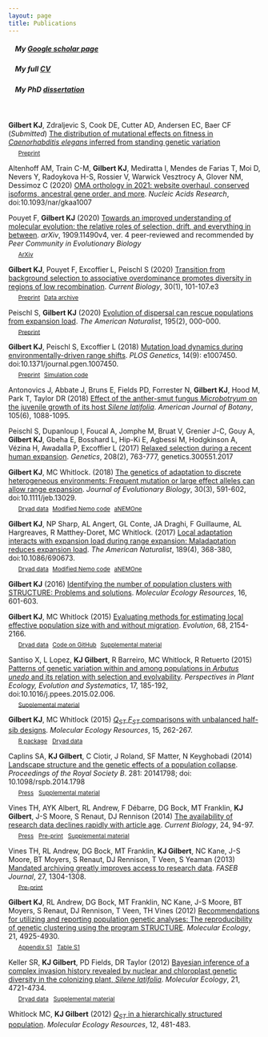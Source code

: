 ```yaml
---
layout: page
title: Publications
---
```


##### &nbsp;&nbsp;&nbsp; My [Google scholar page](http://scholar.google.ca/citations?user=qtirkigAAAAJ&hl=en)
##### &nbsp;&nbsp;&nbsp; My full [CV](https://github.com/kjgilbert/kjgilbert.github.io/raw/master/pdfs/KGilbert_CV.pdf)
##### &nbsp;&nbsp;&nbsp; My PhD [dissertation](https://open.library.ubc.ca/cIRcle/collections/ubctheses/24/items/1.0319242)

&nbsp;

**Gilbert KJ**, Zdraljevic S, Cook DE, Cutter AD, Andersen EC, Baer CF (*Submitted*) [The distribution of mutational effects on fitness in *Caenorhabditis elegans* inferred from standing genetic variation](https://www.biorxiv.org/content/10.1101/2020.10.26.355446v1)  
&nbsp;&nbsp;&nbsp;&nbsp; <sub>[Preprint](https://www.biorxiv.org/content/10.1101/2020.10.26.355446v1)</sub> 

Altenhoff AM, Train C-M, **Gilbert KJ**, Mediratta I, Mendes de Farias T, Moi D, Nevers Y, Radoykova H-S, Rossier V, Warwick Vesztrocy A, Glover NM, Dessimoz C (2020) [OMA orthology in 2021: website overhaul, conserved isoforms, ancestral gene order, and more](https://academic.oup.com/nar/advance-article/doi/10.1093/nar/gkaa1007/5974092). *Nucleic Acids Research*, doi:10.1093/nar/gkaa1007 

Pouyet F, **Gilbert KJ** (2020) [Towards an improved understanding of molecular evolution: the relative roles of selection, drift, and everything in between](https://evolbiol.peercommunityin.org/public/rec?id=219&reviews=True). *arXiv*, 1909.11490v4, ver. 4 peer-reviewed and recommended by *Peer Community in Evolutionary Biology*  
&nbsp;&nbsp;&nbsp;&nbsp; <sub>[ArXiv](https://arxiv.org/abs/1909.11490)</sub>

**Gilbert KJ**, Pouyet F, Excoffier L, Peischl S (2020) [Transition from background selection to associative overdominance promotes diversity in regions of low recombination](https://www.sciencedirect.com/science/article/pii/S0960982219315659?dgcid=author). *Current Biology*, 30(1), 101-107.e3  
&nbsp;&nbsp;&nbsp;&nbsp; <sub>[Preprint](https://www.biorxiv.org/content/10.1101/748004v1)</sub>  &nbsp;<sub>[Data archive](https://data.mendeley.com/datasets/rgp5xss3x9/1)</sub>

Peischl S, **Gilbert KJ** (2020) [Evolution of dispersal can rescue populations from expansion load](https://www.journals.uchicago.edu/doi/full/10.1086/705993). *The American Naturalist*, 195(2), 000-000.  
&nbsp;&nbsp;&nbsp;&nbsp; <sub>[Preprint](https://www.biorxiv.org/content/early/2018/11/30/483883)</sub>

**Gilbert KJ**, Peischl S, Excoffier L (2018) [Mutation load dynamics during environmentally-driven range shifts](https://journals.plos.org/plosgenetics/article?id=10.1371/journal.pgen.1007450). *PLOS Genetics*, 14(9): e1007450. doi:10.1371/journal.pgen.1007450.  
&nbsp;&nbsp;&nbsp;&nbsp; <sub>[Preprint](https://www.biorxiv.org/content/early/2018/05/29/333252)</sub> &nbsp;<sub>[Simulation code](https://github.com/kjgilbert/ExpLoad)</sub>

Antonovics J, Abbate J, Bruns E, Fields PD, Forrester N, **Gilbert KJ**, Hood M, Park T, Taylor DR (2018) [Effect of the anther-smut fungus *Microbotryum* on the juvenile growth of its host *Silene latifolia*](https://onlinelibrary.wiley.com/doi/abs/10.1002/ajb2.1114). *American Journal of Botany*, 105(6), 1088-1095.

Peischl S, Dupanloup I, Foucal A, Jomphe M, Bruat V, Grenier J-C, Gouy A, **Gilbert KJ**, Gbeha E, Bosshard L, Hip-Ki E, Agbessi M, Hodgkinson A, Vézina H, Awadalla P, Excoffier L (2017) [Relaxed selection during a recent human expansion](http://www.genetics.org/content/early/2017/11/28/genetics.117.300551). *Genetics*, 208(2), 763-777, genetics.300551.2017

**Gilbert KJ**, MC Whitlock. (2018) [The genetics of adaptation to discrete heterogeneous environments: Frequent mutation or large effect alleles can allow range expansion](http://onlinelibrary.wiley.com/doi/10.1111/jeb.13029/abstract). *Journal of Evolutionary Biology*, 30(3), 591-602, doi:10.1111/jeb.13029.  
&nbsp;&nbsp;&nbsp;&nbsp; <sub>[Dryad data](http://datadryad.org/resource/doi:10.5061/dryad.k6636)</sub> &nbsp;<sub>[Modified Nemo code](https://github.com/kjgilbert/NemoDispersalKernel)</sub> &nbsp;<sub>[aNEMOne](https://github.com/kjgilbert/aNEMOne)</sub>

**Gilbert KJ**, NP Sharp, AL Angert, GL Conte, JA Draghi, F Guillaume, AL Hargreaves, R Matthey-Doret, MC Whitlock. (2017) [Local adaptation interacts with expansion load during range expansion: Maladaptation reduces expansion load](http://www.journals.uchicago.edu/doi/full/10.1086/690673). *The American Naturalist*, 189(4), 368-380, doi:10.1086/690673.  
&nbsp;&nbsp;&nbsp;&nbsp; <sub>[Dryad data](http://datadryad.org/resource/doi:10.5061/dryad.k7c40)</sub> &nbsp;<sub>[Modified Nemo code](https://github.com/kjgilbert/NemoDispersalKernel)</sub> &nbsp;<sub>[aNEMOne](https://github.com/kjgilbert/aNEMOne)</sub>

**Gilbert KJ** (2016) [Identifying the number of population clusters with STRUCTURE: Problems and solutions](http://onlinelibrary.wiley.com/doi/10.1111/1755-0998.12521/abstract?campaign=woletoc). *Molecular Ecology Resources*, 16, 601-603.

**Gilbert KJ**, MC Whitlock (2015) [Evaluating methods for estimating local effective population size with and without migration](http://onlinelibrary.wiley.com/doi/10.1111/evo.12713/abstract). *Evolution*, 68, 2154-2166.  
&nbsp;&nbsp;&nbsp;&nbsp; <sub>[Dryad data](http://datadryad.org/resource/doi:10.5061/dryad.3r651)</sub> &nbsp;<sub>[Code on GitHub](https://github.com/kjgilbert/NeEstimation_Param-Conversion-Analysis)</sub> &nbsp;<sub>[Supplemental material](http://onlinelibrary.wiley.com/store/10.1111/evo.12713/asset/supinfo/evo12713-sup-0001-SuppMat.docx?v=1&s=cad9dc7cd08dec149fab881e443c0a122e1c1766)</sub>

Santiso X, L Lopez, **KJ Gilbert**, R Barreiro, MC Whitlock, R Retuerto (2015) [Patterns of genetic variation within and among populations in *Arbutus unedo* and its relation with selection and evolvability](http://www.sciencedirect.com/science/article/pii/S1433831915000190). *Perspectives in Plant Ecology, Evolution and Systematics*, 17, 185-192, doi:10.1016/j.ppees.2015.02.006.  
&nbsp;&nbsp;&nbsp;&nbsp; <sub>[Supplemental material](http://www.sciencedirect.com/science?_ob=MiamiMultiMediaURL&_method=helpContent&_fileExtension=docx&md5=f8e6c4ac22643002a1f51925e52db407)</sub>

**Gilbert KJ**, MC Whitlock (2015) [*Q<sub>ST</sub>* *F<sub>ST</sub>* comparisons with unbalanced half-sib designs](http://onlinelibrary.wiley.com/doi/10.1111/1755-0998.12303/abstract). *Molecular Ecology Resources*, 15, 262-267.  
&nbsp;&nbsp;&nbsp;&nbsp; <sub>[R package](https://github.com/kjgilbert/QstFstComp) &nbsp; [Dryad data](http://datadryad.org/resource/doi:10.5061/dryad.rm574)</sub>

Caplins SA, **KJ Gilbert**, C Ciotir, J Roland, SF Matter, N Keyghobadi (2014) [Landscape structure and the genetic effects of a population collapse](http://rspb.royalsocietypublishing.org/content/281/1796/20141798). *Proceedings of the Royal Society B*. 281: 20141798; doi: 10.1098/rspb.2014.1798  
&nbsp;&nbsp;&nbsp;&nbsp; <sub>[Press](http://www.futurity.org/butterflies-connections-genetic-diversity-785622/) &nbsp; [Supplemental material](http://rspb.royalsocietypublishing.org/highwire/filestream/47594/field_highwire_adjunct_files/0/rspb20141798supp1.doc)</sub>

Vines TH, AYK Albert, RL Andrew, F Débarre, DG Bock, MT Franklin, **KJ Gilbert**, J-S Moore, S Renaut, DJ Rennison (2014) [The availability of research data declines rapidly with article age](http://dx.doi.org/10.1016/j.cub.2013.11.014). *Current Biology*, 24, 94-97.  
&nbsp;&nbsp;&nbsp;&nbsp; <sub>[Press](http://www.altmetric.com/details.php?domain=www.cell.com&citation_id=1992755) &nbsp; [Pre-print](http://arxiv.org/abs/1312.5670) &nbsp; [Supplemental material](http://www.sciencedirect.com/science/MiamiMultiMediaURL/1-s2.0-S0960982213014000/1-s2.0-S0960982213014000-mmc1.pdf/272099/html/S0960982213014000/7d2f59ff30f7eb20b9ae60ecea288209/mmc1.pdf)</sub>

Vines TH, RL Andrew, DG Bock, MT Franklin, **KJ Gilbert**, NC Kane, J-S Moore, BT Moyers, S Renaut, DJ Rennison, T Veen, S Yeaman (2013) [Mandated archiving greatly improves access to research data](http://www.fasebj.org/content/early/2013/01/07/fj.12-218164.abstract). *FASEB Journal*, 27, 1304-1308.  
&nbsp;&nbsp;&nbsp;&nbsp; <sub>[Pre-print](http://arxiv.org/abs/1301.3744)</sub>

**Gilbert KJ**, RL Andrew, DG Bock, MT Franklin, NC Kane, J-S Moore, BT Moyers, S Renaut, DJ Rennison, T Veen, TH Vines (2012) [Recommendations for utilizing and reporting population genetic analyses: The reproducibility of genetic clustering using the program STRUCTURE](http://onlinelibrary.wiley.com/doi/10.1111/j.1365-294X.2012.05754.x/abstract). *Molecular Ecology*, 21, 4925-4930.  
&nbsp;&nbsp;&nbsp;&nbsp; <sub>[Appendix S1](http://onlinelibrary.wiley.com/store/10.1111/j.1365-294X.2012.05754.x/asset/supinfo/mec5754-sup-0001-AppendixS1.doc?v=1&s=0181b0d7b473e7eb9e90179531544d3fe0013641) &nbsp; [Table S1](http://onlinelibrary.wiley.com/store/10.1111/j.1365-294X.2012.05754.x/asset/supinfo/mec5754-sup-0002-TableS1.xlsx?v=1&s=ed6aaed3c9fd0f38dc51fb0e04c48d307f5f0f65)</sub>  

Keller SR, **KJ Gilbert**, PD Fields, DR Taylor (2012) [Bayesian inference of a complex invasion history revealed by nuclear and chloroplast genetic diversity in the colonizing plant, *Silene latifolia*](http://onlinelibrary.wiley.com/doi/10.1111/j.1365-294X.2012.05751.x/abstract). *Molecular Ecology*, 21, 4721-4734.  
&nbsp;&nbsp;&nbsp;&nbsp; <sub>[Dryad data](http://datadryad.org/resource/doi:10.5061/dryad.9r2h3) &nbsp; [Supplemental material](http://onlinelibrary.wiley.com/store/10.1111/j.1365-294X.2012.05751.x/asset/supinfo/mec5751-sup-0001-TableS1-S3-FigS1-S4.docx?v=1&s=1372fb9bbbc00306e2fb3efae8b7fd281464d89f)</sub>  

Whitlock MC, **KJ Gilbert** (2012) [*Q<sub>ST</sub>* in a hierarchically structured population](http://onlinelibrary.wiley.com/doi/10.1111/j.1755-0998.2012.03122.x/abstract). *Molecular Ecology Resources*, 12, 481-483.